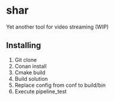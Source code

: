 # shar
Yet another tool for video streaming (WIP)
## Installing
1. Git clone
2. Conan install
3. Cmake build
4. Build solution
5. Replace config from conf to build/bin
6. Execute pipeline_test
